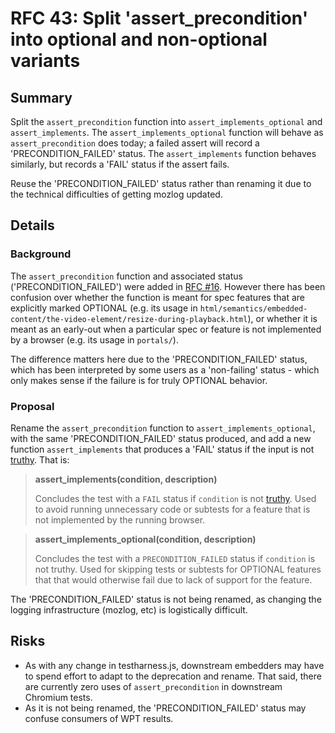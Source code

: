 # RFC 43: Split 'assert\_precondition' into optional and non-optional variants

## Summary

Split the `assert_precondition` function into `assert_implements_optional` and
`assert_implements`. The `assert_implements_optional` function will behave as
`assert_precondition` does today; a failed assert will record a
'PRECONDITION\_FAILED' status. The `assert_implements` function behaves
similarly, but records a 'FAIL' status if the assert fails.

Reuse the 'PRECONDITION\_FAILED' status rather than renaming it due to the
technical difficulties of getting mozlog updated.

## Details

### Background 

The `assert_precondition` function and associated status
('PRECONDITION\_FAILED') were added in [RFC #16](assert_precondition.md).
However there has been confusion over whether the function is meant for spec
features that are explicitly marked OPTIONAL (e.g. its usage in
`html/semantics/embedded-content/the-video-element/resize-during-playback.html`),
or whether it is meant as an early-out when a particular spec or feature is not
implemented by a browser (e.g. its usage in `portals/`).

The difference matters here due to the 'PRECONDITION\_FAILED' status, which has
been interpreted by some users as a 'non-failing' status - which only makes
sense if the failure is for truly OPTIONAL behavior.

### Proposal

Rename the `assert_precondition` function to `assert_implements_optional`, with
the same 'PRECONDITION\_FAILED' status produced, and add a new function
`assert_implements` that produces a 'FAIL' status if the input is not
[truthy](https://developer.mozilla.org/en-US/docs/Glossary/Truthy). That is:

> __assert_implements(condition, description)__
>
> Concludes the test with a `FAIL` status if `condition` is not
> [truthy](https://developer.mozilla.org/en-US/docs/Glossary/Truthy).
> Used to avoid running unnecessary code or subtests for a feature that is not
> implemented by the running browser.

> __assert_implements_optional(condition, description)__
>
> Concludes the test with a `PRECONDITION_FAILED` status if `condition` is not truthy.
> Used for skipping tests or subtests for OPTIONAL features that that would otherwise
> fail due to lack of support for the feature.

The 'PRECONDITION\_FAILED' status is not being renamed, as changing the logging
infrastructure (mozlog, etc) is logistically difficult.

## Risks

* As with any change in testharness.js, downstream embedders may have to spend
  effort to adapt to the deprecation and rename. That said, there are currently
  zero uses of `assert_precondition` in downstream Chromium tests.
* As it is not being renamed, the 'PRECONDITION\_FAILED' status may confuse
  consumers of WPT results.
